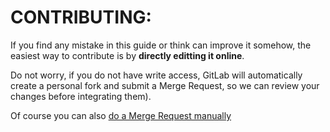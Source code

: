 # CONTRIBUTING:

If you find any mistake in this guide or think can improve it somehow, 
the easiest way to contribute is by **directly editting it online**.

Do not worry, if you do not have write access, GitLab will automatically create 
a personal fork and submit a Merge Request, so we can review your changes before 
integrating them).

Of course you can also [do a Merge Request manually](https://docs.gitlab.com/ee/gitlab-basics/add-merge-request.html)